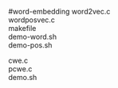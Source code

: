 #word-embedding
word2vec.c  
wordposvec.c  
makefile  
demo-word.sh  
demo-pos.sh  

cwe.c  
pcwe.c  
demo.sh 
